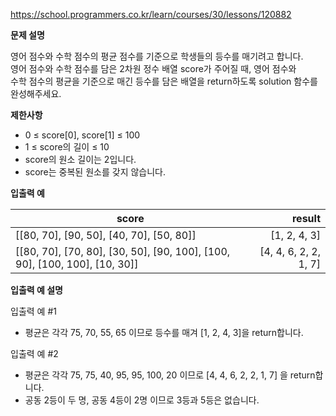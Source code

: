 https://school.programmers.co.kr/learn/courses/30/lessons/120882

**문제 설명**

영어 점수와 수학 점수의 평균 점수를 기준으로 학생들의 등수를 매기려고 합니다. <br> 
영어 점수와 수학 점수를 담은 2차원 정수 배열 score가 주어질 때, 영어 점수와 <br> 
수학 점수의 평균을 기준으로 매긴 등수를 담은 배열을 return하도록 solution 함수를 <br> 
완성해주세요.

**제한사항**

- 0 ≤ score[0], score[1] ≤ 100
- 1 ≤ score의 길이 ≤ 10
- score의 원소 길이는 2입니다.
- score는 중복된 원소를 갖지 않습니다.

**입출력 예**

| score                                                                      |                	result |
|----------------------------------------------------------------------------|-----------------------:|
| [[80, 70], [90, 50], [40, 70], [50, 80]]                                   |          	[1, 2, 4, 3] |
| [[80, 70], [70, 80], [30, 50], [90, 100], [100, 90], [100, 100], [10, 30]] | 	[4, 4, 6, 2, 2, 1, 7] |

**입출력 예 설명**

입출력 예 #1

- 평균은 각각 75, 70, 55, 65 이므로 등수를 매겨 [1, 2, 4, 3]을 return합니다.

입출력 예 #2

- 평균은 각각 75, 75, 40, 95, 95, 100, 20 이므로 [4, 4, 6, 2, 2, 1, 7] 을 return합니다.
- 공동 2등이 두 명, 공동 4등이 2명 이므로 3등과 5등은 없습니다.